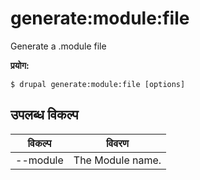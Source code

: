 # generate:module:file
Generate a .module file

**प्रयोग:**
```
$ drupal generate:module:file [options]
```

## उपलब्ध विकल्प
विकल्प | विवरण
-------|-------------
--module | The Module name.
